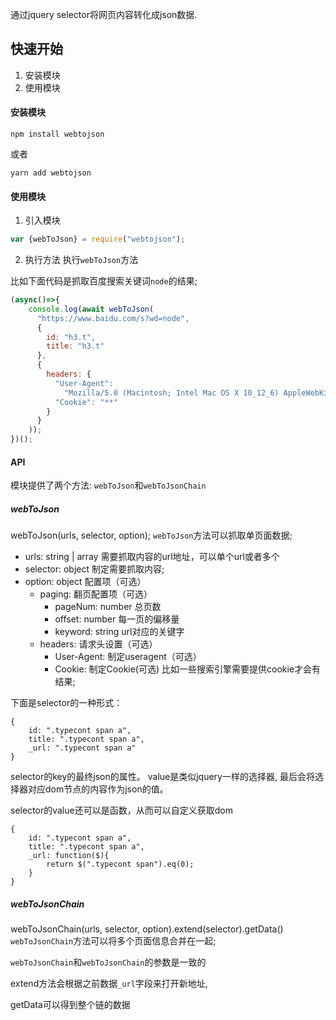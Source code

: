 通过jquery selector将网页内容转化成json数据.

## 快速开始
1. 安装模块
2. 使用模块

#### 安装模块

```
npm install webtojson
```
或者
```
yarn add webtojson
```

#### 使用模块

1. 引入模块

```js
var {webToJson} = require("webtojson");
```

2. 执行方法
执行`webToJson`方法

比如下面代码是抓取百度搜索关键词`node`的结果;
```js
(async()=>{    
    console.log(await webToJson(
      "https://www.baidu.com/s?wd=node",      
      {
        id: "h3.t",
        title: "h3.t"
      },
      {         
        headers: {
          "User-Agent":
            "Mozilla/5.0 (Macintosh; Intel Mac OS X 10_12_6) AppleWebKit/537.36 (KHTML, like Gecko) Chrome/82.0.4083.0 Safari/537.36",
          "Cookie": "**"            
        }
      }
    ));
})();
```

#### API
模块提供了两个方法: `webToJson`和`webToJsonChain`


##### webToJson  
webToJson(urls, selector, option);
`webToJson`方法可以抓取单页面数据;

* urls: string | array 需要抓取内容的url地址，可以单个url或者多个
* selector: object 制定需要抓取内容;
* option: object 配置项（可选）
    * paging: 翻页配置项（可选）
        * pageNum: number  总页数
        * offset: number 每一页的偏移量
        * keyword: string url对应的关键字
    * headers: 请求头设置（可选）
        * User-Agent: 制定useragent（可选）
        * Cookie: 制定Cookie(可选) 比如一些搜索引擎需要提供cookie才会有结果;


下面是selector的一种形式：
```
{
    id: ".typecont span a",
    title: ".typecont span a",
    _url: ".typecont span a"
}
```
selector的key的最终json的属性。
value是类似jquery一样的选择器, 最后会将选择器对应dom节点的内容作为json的值。

selector的value还可以是函数，从而可以自定义获取dom
``` 
{
    id: ".typecont span a",
    title: ".typecont span a",
    _url: function($){
        return $(".typecont span").eq(0);
    }
}
```

##### webToJsonChain
webToJsonChain(urls, selector, option).extend(selector).getData()
`webToJsonChain`方法可以将多个页面信息合并在一起;

`webToJsonChain`和`webToJsonChain`的参数是一致的

extend方法会根据之前数据`_url`字段来打开新地址,

getData可以得到整个链的数据












